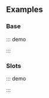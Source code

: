 ## Examples

### Base

::: demo
<template>
    <section>
        <o-field grouped group-multiline>
            <o-field label="Total">
                <o-input type="number" v-model="total"></o-input>
            </o-field>
            <o-field label="Items per page">
                <o-input type="number" v-model="perPage"></o-input>
            </o-field>
        </o-field>
        <o-field grouped group-multiline>
            <o-field label="Show buttons before current">
                <o-input type="number" v-model="rangeBefore" min="0"></o-input>
            </o-field>
            <o-field label="Show buttons after current">
                <o-input type="number" v-model="rangeAfter" min="0"></o-input>
            </o-field>
        </o-field>
        <o-field grouped group-multiline>
            <o-field label="Order">
                <o-select v-model="order">
                    <option value="">default</option>
                    <option value="centered">centered</option>
                    <option value="right">right</option>
                </o-select>
            </o-field>
            <o-field label="Size">
                <o-select v-model="size">
                    <option value="">default</option>
                    <option value="small">small</option>
                    <option value="medium">medium</option>
                    <option value="large">large</option>
                </o-select>
            </o-field>
        </o-field>
        <o-field grouped group-multiline>
            <o-field label="Previous icon">
                <o-select v-model="prevIcon">
                    <option value="chevron-left">Chevron</option>
                    <option value="arrow-left">Arrow</option>
                </o-select>
            </o-field>
            <o-field label="Next icon">
                <o-select v-model="nextIcon">
                    <option value="chevron-right">Chevron</option>
                    <option value="arrow-right">Arrow</option>
                </o-select>
            </o-field>
        </o-field>
        <div class="block">
            <o-switch v-model="isSimple">Simple</o-switch>
            <o-switch v-model="isRounded">Rounded</o-switch>
        </div>

        <hr>
        <o-pagination
            :total="total"
            :current.sync="current"
            :range-before="rangeBefore"
            :range-after="rangeAfter"
            :order="order"
            :size="size"
            :simple="isSimple"
            :rounded="isRounded"
            :per-page="perPage"
            :icon-prev="prevIcon"
            :icon-next="nextIcon"
            aria-next-label="Next page"
            aria-previous-label="Previous page"
            aria-page-label="Page"
            aria-current-label="Current page">
        </o-pagination>
    </section>
</template>

<script>
    export default {
        data() {
            return {
                total: 200,
                current: 10,
                perPage: 10,
                rangeBefore: 3,
                rangeAfter: 1,
                order: '',
                size: '',
                isSimple: false,
                isRounded: false,
                prevIcon: 'chevron-left',
                nextIcon: 'chevron-right'
            }
        }
    }
</script>
:::

### Slots

::: demo
<template>
    <section>
        <o-pagination
            :total="200"
            :current.sync="current"
            :per-page="10">

            <o-pagination-button
                slot-scope="props"
                :page="props.page"
                :id="`page${props.page.number}`">
                {{ convertToRoman(props.page.number) }}
            </o-pagination-button>

            <o-pagination-button
                slot="previous"
                slot-scope="props"
                :page="props.page">
                Previous
            </o-pagination-button>

            <o-pagination-button
                slot="next"
                slot-scope="props"
                :page="props.page">
                Next
            </o-pagination-button>

        </o-pagination>
    </section>
</template>

<script>
    export default {
        data() {
            return {
                current: 10,
                basicRomanNumeral: ['',
                    'I','II','III','IV','V','VI','VII','VIII','IX','',
                    'X','XX','XXX','XL','L','LX','LXX','LXXX','XC','',
                    'C','CC','CCC','CD','D','DC','DCC','DCCC','CM','',
                    'M','MM','MMM'
                ]
            }
        },
        methods: {
            convertToRoman(num) {
                const numArray = num.toString().split('');
                const base = numArray.length;
                let count = base-1;
                const convertedRoman = numArray.reduce((roman, digit) => {
                    const digitRoman = this.basicRomanNumeral[+digit + count*10];
                    const result = roman + digitRoman;
                    count -= 1;
                    return result;
                },'');
                return convertedRoman;
            }
        },
        /*
        watch: {
            $route: {
                immediate: true,
                handler(newVal, oldVal) {
                    if (newVal.hash) {
                        this.current = parseInt(newVal.hash.replace(/\#page/g, ''))
                    }
                },
            },
        }
        */
    }
</script>
:::
